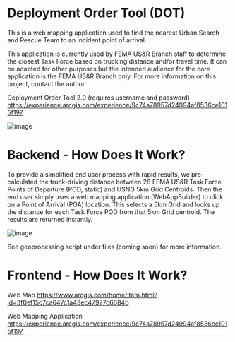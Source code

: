 # Deployment Order Tool (DOT)
This is a web mapping application used to find the nearest Urban Search and Rescue Team to an incident point of arrival. 

This application is currently used by FEMA US&R Branch staff to determine the closest Task Force based on trucking distance and/or travel time. It can be adapted for other purposes but the intended audience for the core application is the FEMA US&R Branch only. For more information on this project, contact the author. 

Deployment Order Tool 2.0 (requires username and password) https://experience.arcgis.com/experience/9c74a78957d24994af8536ce1015f197

![image](https://github.com/pjdohertygis/DeploymentOrderTool/assets/4256979/b378fa7b-0731-48a6-8c9b-1dd114741778)

# Backend - How Does It Work? 
To provide a simplified end user process with rapid results, we pre-calculated the truck-driving distance between 28 FEMA US&R Task Force Points of Departure (POD, static) and USNG 5km Grid Centroids. Then the end user simply uses a web mapping application (WebAppBuilder) to click on a Point of Arrival (POA) location. This selects a 5km Grid and looks up the distance for each Task Force POD from that 5km Grid centroid. The results are returned instantly.

![image](https://github.com/pjdohertygis/DeploymentOrderTool/assets/4256979/05f83501-90c7-41b4-849e-a4af7a510ee1)

See geoprocessing script under files (coming soon) for more information.

# Frontend - How Does It Work? 
Web Map https://www.arcgis.com/home/item.html?id=3f0ef15c7ca647c1a43ec47927c6684b



Web Mapping Application https://experience.arcgis.com/experience/9c74a78957d24994af8536ce1015f197


